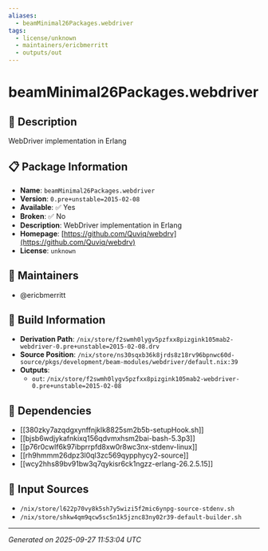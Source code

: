 ```yaml
---
aliases:
  - beamMinimal26Packages.webdriver
tags:
  - license/unknown
  - maintainers/ericbmerritt
  - outputs/out
---
```


# beamMinimal26Packages.webdriver

## 📝 Description

WebDriver implementation in Erlang

## 📋 Package Information

- **Name**: `beamMinimal26Packages.webdriver`
- **Version**: `0.pre+unstable=2015-02-08`
- **Available**: ✅ Yes
- **Broken**: ✅ No
- **Description**: WebDriver implementation in Erlang
- **Homepage**: [https://github.com/Quviq/webdrv](https://github.com/Quviq/webdrv)
- **License**: `unknown`
## 👥 Maintainers

- @ericbmerritt


## 🔧 Build Information

- **Derivation Path**: `/nix/store/f2swmh0lygv5pzfxx8pizgink105mab2-webdriver-0.pre+unstable=2015-02-08.drv`
- **Source Position**: `/nix/store/ns30sqxb36k8jrds8z18rv96bpnwc60d-source/pkgs/development/beam-modules/webdriver/default.nix:39`
- **Outputs**:
  - `out`:  `/nix/store/f2swmh0lygv5pzfxx8pizgink105mab2-webdriver-0.pre+unstable=2015-02-08`

## 🔗 Dependencies

- [[380zky7azqdgxynffnjklk8825sm2b5b-setupHook.sh]]
- [[bjsb6wdjykafnkixq156qdvmxhsm2bai-bash-5.3p3]]
- [[p76r0cwlf6k97ibprrpfd8xw0r8wc3nx-stdenv-linux]]
- [[rh9hmmm26dpz3l0ql3zc569qypphycy2-source]]
- [[wcy2hhs89bv91bw3q7qykisr6ck1ngzz-erlang-26.2.5.15]]

## 📁 Input Sources

- `/nix/store/l622p70vy8k5sh7y5wizi5f2mic6ynpg-source-stdenv.sh`
- `/nix/store/shkw4qm9qcw5sc5n1k5jznc83ny02r39-default-builder.sh`

---
*Generated on 2025-09-27 11:53:04 UTC*
